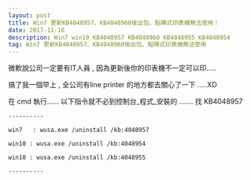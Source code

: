 ```yaml
---
layout: post
title: Win7 更新KB4048957、KB4048960後出包，點陣式印表機無法使用！
date: 2017-11-16
description: Win7 win10 KB4048957 KB4048960 KB4048955 KB4048954
tag: Win7 更新KB4048957、KB4048960後出包，點陣式印表機無法使用
--- 
```


微軟說公司一定要有IT人員 , 因為更新後你的印表機不一定可以印.....

搞了我一個早上 , 全公司有line printer 的地方都去關心了一下 .....XD

在 cmd 執行...... 以下指令就不必到控制台_程式_安裝的 ....... 找 KB4048957

```
----------

win7   : wusa.exe /uninstall /kb:4048957

win10 : wusa.exe /uninstall /kb:4048954

win10 : wusa.exe /uninstall /kb:4048955

----------
```
